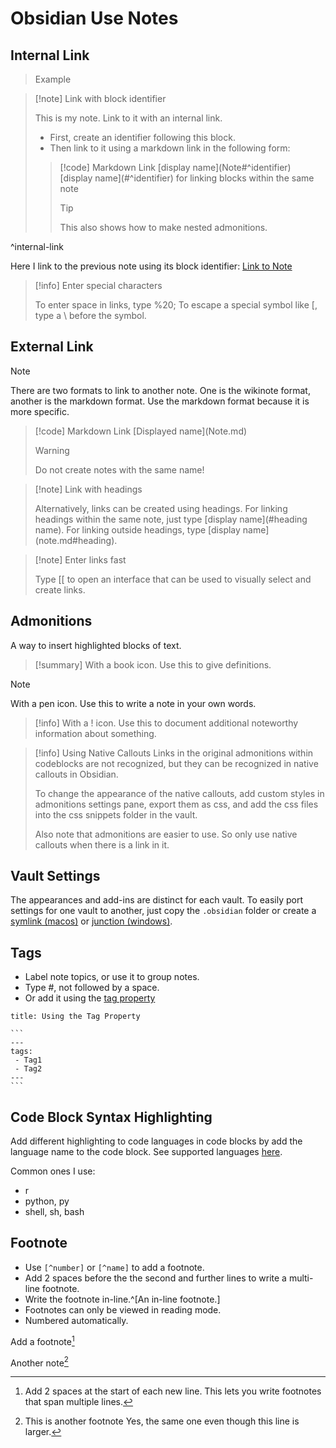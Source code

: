 # Obsidian Use Notes

## Internal Link

> Example

> [!note] Link with block identifier
> 
> This is my note. Link to it with an internal link.
> 
> - First, create an identifier following this block.
> - Then link to it using a markdown link in the following form:
> 
> > [!code] Markdown Link
> > \[display name](Note#^identifier)
> > \[display name](#^identifier) for linking blocks within the same note
> > 	
> > > [!tip]
> > > This also shows how to make nested admonitions.
> > 
> 
^internal-link

Here I link to the previous note using its block identifier: [Link to Note](Obsidian.md#^internal-link)

> [!info] Enter special characters
> 
> To enter space in links, type %20;
> To escape a special symbol like \[, type a \ before the symbol.
## External Link

> [!note]
> There are two formats to link to another note. One is the wikinote format, another is the markdown format. Use the markdown format because it is more specific.
> > [!code] Markdown Link
> > \[Displayed name](Note.md)
> > >[!warning]
> > >Do not create notes with the same name!

> [!note] Link with headings
> 
> Alternatively, links can be created using headings. For linking headings within the same note, just type \[display name](#heading name). For linking outside headings, type \[display name](note.md#heading).

> [!note] Enter links fast
> 
> Type \[\[ to open an interface that can be used to visually select and create links.

## Admonitions

A way to insert highlighted blocks of text.

> [!summary]
> With a book icon. Use this to give definitions.

> [!note]
> With a pen icon. Use this to write a note in your own words.

> [!info]
> With a ! icon. Use this to document additional noteworthy information about something.

> [!info] Using Native Callouts
> Links in the original admonitions within codeblocks are not recognized, but they can be recognized in native callouts in Obsidian. 
> 
> To change the appearance of the native callouts, add custom styles in admonitions settings pane, export them as css, and add the css files into the css snippets folder in the vault.
> 
> Also note that admonitions are easier to use. So only use native callouts when there is a link in it.

## Vault Settings

The appearances and add-ins are distinct for each vault. To easily port settings for one vault to another, just copy the `.obsidian` folder or create a [symlink (macos)](File%20Links.md#^macoslink) or [junction (windows)](File%20Links.md#^windowslink).

## Tags

- Label note topics, or use it to group notes.
- Type #, not followed by a space.
- Or add it using the [tag property](https://help.obsidian.md/Editing+and+formatting/Tags)

````ad-code
title: Using the Tag Property

```
---
tags:
 - Tag1
 - Tag2
---
```

````

## Code Block Syntax Highlighting

Add different highlighting to code languages in code blocks by add the language name to the code block. See supported languages [here](https://prismjs.com/#supported-languages).

Common ones I use:
- r
- python, py
- shell, sh, bash

## Footnote

- Use `[^number]` or `[^name]` to add a footnote. 
- Add 2 spaces before the the second and further lines to write a multi-line footnote.
- Write the footnote in-line.^[An in-line footnote.]
- Footnotes can only be viewed in reading mode.
- Numbered automatically.

Add a footnote[^demo]

[^demo]: Add 2 spaces at the start of each new line. 
  This lets you write footnotes that span multiple lines.

Another note[^3]

[^3]: This is another footnote
  Yes, the same one even though this line is larger.